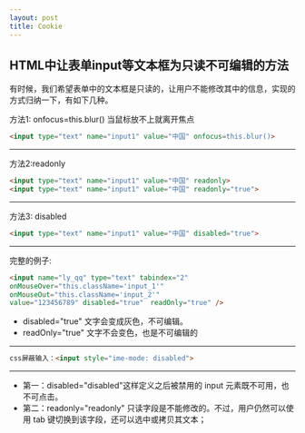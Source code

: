 ```yaml
---
layout: post
title: Cookie
---
```


## HTML中让表单input等文本框为只读不可编辑的方法
有时候，我们希望表单中的文本框是只读的，让用户不能修改其中的信息，实现的方式归纳一下，有如下几种。 

方法1: onfocus=this.blur() 当鼠标放不上就离开焦点
```HTML
<input type="text" name="input1" value="中国" onfocus=this.blur()> 
```
--------------
方法2:readonly
```HTML
<input type="text" name="input1" value="中国" readonly> 
<input type="text" name="input1" value="中国" readonly="true"> 
```
--------------
方法3: disabled
```HTML
<input type="text" name="input1" value="中国" disabled="true">
```
--------------
完整的例子:
```HTML
<input name="ly_qq" type="text" tabindex="2"
onMouseOver="this.className='input_1'" 
onMouseOut="this.className='input_2'" 
value="123456789" disabled="true"　readOnly="true" /> 
```
+ disabled="true" 文字会变成灰色，不可编辑。 
+ readOnly="true" 文字不会变色，也是不可编辑的
--------------
```HTML
css屏蔽输入：<input style="ime-mode: disabled"> 
```
--------------
+ 第一：disabled="disabled"这样定义之后被禁用的 input 元素既不可用，也不可点击。
+ 第二：readonly="readonly" 只读字段是不能修改的。不过，用户仍然可以使用 tab 键切换到该字段，还可以选中或拷贝其文本；